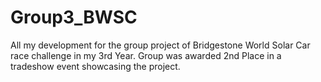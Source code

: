 # Group3_BWSC
All my development for the group project of Bridgestone World Solar Car race challenge in my 3rd Year. Group was awarded 2nd Place in a tradeshow event showcasing the project.
